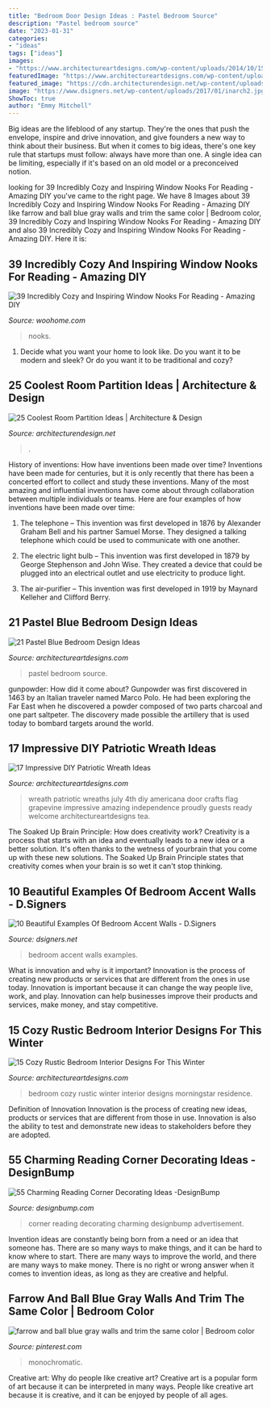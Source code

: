 ```yaml
---
title: "Bedroom Door Design Ideas : Pastel Bedroom Source"
description: "Pastel bedroom source"
date: "2023-01-31"
categories:
- "ideas"
tags: ["ideas"]
images:
- "https://www.architectureartdesigns.com/wp-content/uploads/2014/10/15-Cozy-Rustic-Bedroom-Interior-Designs-For-This-Winter-4-630x945.jpg"
featuredImage: "https://www.architectureartdesigns.com/wp-content/uploads/2014/10/15-Cozy-Rustic-Bedroom-Interior-Designs-For-This-Winter-4-630x945.jpg"
featured_image: "https://cdn.architecturendesign.net/wp-content/uploads/2014/08/559.jpg"
image: "https://www.dsigners.net/wp-content/uploads/2017/01/inarch2.jpg"
ShowToc: true
author: "Emmy Mitchell"
---
```



Big ideas are the lifeblood of any startup. They're the ones that push the envelope, inspire and drive innovation, and give founders a new way to think about their business. But when it comes to big ideas, there's one key rule that startups must follow: always have more than one. A single idea can be limiting, especially if it's based on an old model or a preconceived notion.

	

		
looking for 39 Incredibly Cozy and Inspiring Window Nooks For Reading - Amazing DIY you've came to the right page. We have 8 Images about 39 Incredibly Cozy and Inspiring Window Nooks For Reading - Amazing DIY like farrow and ball blue gray walls and trim the same color | Bedroom color, 39 Incredibly Cozy and Inspiring Window Nooks For Reading - Amazing DIY and also 39 Incredibly Cozy and Inspiring Window Nooks For Reading - Amazing DIY. Here it is:
		
    
## 39 Incredibly Cozy And Inspiring Window Nooks For Reading - Amazing DIY

<img loading=lazy src="https://www.woohome.com/wp-content/uploads/2013/10/Inspiring-Window-Reading-Nook-17.jpg" onerror="this.onerror=null;this.src='https://tse1.mm.bing.net/th?id=OIP.rC1YXZad2Y4mqAVXE5ultgHaJ4&amp;pid=15.1';" alt="39 Incredibly Cozy and Inspiring Window Nooks For Reading - Amazing DIY">

_Source: woohome.com_

>nooks. 

	

1. Decide what you want your home to look like. Do you want it to be modern and sleek? Or do you want it to be traditional and cozy?

    
## 25 Coolest Room Partition Ideas | Architecture &amp; Design

<img loading=lazy src="https://cdn.architecturendesign.net/wp-content/uploads/2014/08/559.jpg" onerror="this.onerror=null;this.src='https://tse1.mm.bing.net/th?id=OIP.ezvH4qoRj1glBCBnrbwgYgHaLH&amp;pid=15.1';" alt="25 Coolest Room Partition Ideas | Architecture &amp; Design">

_Source: architecturendesign.net_

>. 

	

History of inventions: How have inventions been made over time?
Inventions have been made for centuries, but it is only recently that there has been a concerted effort to collect and study these inventions. Many of the most amazing and influential inventions have come about through collaboration between multiple individuals or teams. Here are four examples of how inventions have been made over time:

1) The telephone – This invention was first developed in 1876 by Alexander Graham Bell and his partner Samuel Morse. They designed a talking telephone which could be used to communicate with one another.

2) The electric light bulb – This invention was first developed in 1879 by George Stephenson and John Wise. They created a device that could be plugged into an electrical outlet and use electricity to produce light.

3) The air-purifier – This invention was first developed in 1919 by Maynard Kelleher and Clifford Berry.

    
## 21 Pastel Blue Bedroom Design Ideas

<img loading=lazy src="https://www.architectureartdesigns.com/wp-content/uploads/2015/05/1129-630x946.jpg" onerror="this.onerror=null;this.src='https://tse4.mm.bing.net/th?id=OIP.Rn-tAu55LZAXhiP_0NSGRAHaLH&amp;pid=15.1';" alt="21 Pastel Blue Bedroom Design Ideas">

_Source: architectureartdesigns.com_

>pastel bedroom source. 

	

gunpowder: How did it come about?
Gunpowder was first discovered in 1463 by an Italian traveler named Marco Polo. He had been exploring the Far East when he discovered a powder composed of two parts charcoal and one part saltpeter. The discovery made possible the artillery that is used today to bombard targets around the world.

    
## 17 Impressive DIY Patriotic Wreath Ideas

<img loading=lazy src="https://www.architectureartdesigns.com/wp-content/uploads/2015/06/1222-630x791.jpg" onerror="this.onerror=null;this.src='https://tse1.mm.bing.net/th?id=OIP.97l7F2TqREJvamN36PXzIgHaJT&amp;pid=15.1';" alt="17 Impressive DIY Patriotic Wreath Ideas">

_Source: architectureartdesigns.com_

>wreath patriotic wreaths july 4th diy americana door crafts flag grapevine impressive amazing independence proudly guests ready welcome architectureartdesigns tea. 

	

The Soaked Up Brain Principle: How does creativity work?
Creativity is a process that starts with an idea and eventually leads to a new idea or a better solution. It's often thanks to the wetness of yourbrain that you come up with these new solutions. The Soaked Up Brain Principle states that creativity comes when your brain is so wet it can't stop thinking.

    
## 10 Beautiful Examples Of Bedroom Accent Walls - D.Signers

<img loading=lazy src="https://www.dsigners.net/wp-content/uploads/2017/01/inarch2.jpg" onerror="this.onerror=null;this.src='https://tse4.mm.bing.net/th?id=OIP.xrB7H_kOUnut_R5fDqymwAHaLH&amp;pid=15.1';" alt="10 Beautiful Examples Of Bedroom Accent Walls - D.Signers">

_Source: dsigners.net_

>bedroom accent walls examples. 

	

What is innovation and why is it important?
Innovation is the process of creating new products or services that are different from the ones in use today. Innovation is important because it can change the way people live, work, and play. Innovation can help businesses improve their products and services, make money, and stay competitive.

    
## 15 Cozy Rustic Bedroom Interior Designs For This Winter

<img loading=lazy src="https://www.architectureartdesigns.com/wp-content/uploads/2014/10/15-Cozy-Rustic-Bedroom-Interior-Designs-For-This-Winter-4-630x945.jpg" onerror="this.onerror=null;this.src='https://tse2.mm.bing.net/th?id=OIP.QyRAtQ_ySxSy117pO1VxhgHaLH&amp;pid=15.1';" alt="15 Cozy Rustic Bedroom Interior Designs For This Winter">

_Source: architectureartdesigns.com_

>bedroom cozy rustic winter interior designs morningstar residence. 

	

Definition of Innovation
Innovation is the process of creating new ideas, products or services that are different from those in use. Innovation is also the ability to test and demonstrate new ideas to stakeholders before they are adopted.

    
## 55 Charming Reading Corner Decorating Ideas -DesignBump

<img loading=lazy src="https://designbump.com/wp-content/uploads/2015/11/reading-corner-nook15.jpg" onerror="this.onerror=null;this.src='https://tse1.mm.bing.net/th?id=OIP.jMiaANAbVp8b259YGktSxAHaLG&amp;pid=15.1';" alt="55 Charming Reading Corner Decorating Ideas -DesignBump">

_Source: designbump.com_

>corner reading decorating charming designbump advertisement. 

	

Invention ideas are constantly being born from a need or an idea that someone has. There are so many ways to make things, and it can be hard to know where to start. There are many ways to improve the world, and there are many ways to make money. There is no right or wrong answer when it comes to invention ideas, as long as they are creative and helpful.

    
## Farrow And Ball Blue Gray Walls And Trim The Same Color | Bedroom Color

<img loading=lazy src="https://i.pinimg.com/736x/68/41/0b/68410b72c3243f4c71ac07b40dd339b1.jpg" onerror="this.onerror=null;this.src='https://tse2.mm.bing.net/th?id=OIP.H-jOqZ4RinAq4rV1zEGX9AHaLH&amp;pid=15.1';" alt="farrow and ball blue gray walls and trim the same color | Bedroom color">

_Source: pinterest.com_

>monochromatic. 

	

Creative art: Why do people like creative art?
Creative art is a popular form of art because it can be interpreted in many ways. People like creative art because it is creative, and it can be enjoyed by people of all ages.

